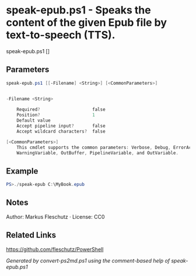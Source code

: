 # speak-epub.ps1 - Speaks the content of the given Epub file by text-to-speech (TTS).

speak-epub.ps1 [<filename>]

## Parameters
```powershell
speak-epub.ps1 [[-Filename] <String>] [<CommonParameters>]


-Filename <String>
    
    Required?                    false
    Position?                    1
    Default value                
    Accept pipeline input?       false
    Accept wildcard characters?  false

[<CommonParameters>]
    This cmdlet supports the common parameters: Verbose, Debug, ErrorAction, ErrorVariable, WarningAction, 
    WarningVariable, OutBuffer, PipelineVariable, and OutVariable.
```

## Example
```powershell
PS>./speak-epub C:\MyBook.epub
```


## Notes
Author: Markus Fleschutz · License: CC0

## Related Links
https://github.com/fleschutz/PowerShell

*Generated by convert-ps2md.ps1 using the comment-based help of speak-epub.ps1*
